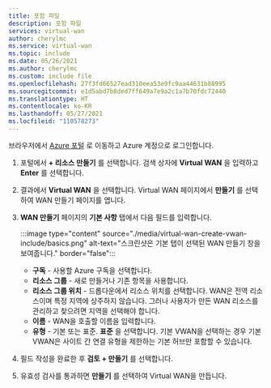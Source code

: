 ```yaml
---
title: 포함 파일
description: 포함 파일
services: virtual-wan
author: cherylmc
ms.service: virtual-wan
ms.topic: include
ms.date: 05/26/2021
ms.author: cherylmc
ms.custom: include file
ms.openlocfilehash: 27f3fd66527ead310eea53e9fc9aa44631b88995
ms.sourcegitcommit: e1d5abd7b8ded7ff649a7e9a2c1a7b70fdc72440
ms.translationtype: HT
ms.contentlocale: ko-KR
ms.lasthandoff: 05/27/2021
ms.locfileid: "110578273"
---
```

브라우저에서 [Azure 포털](https://portal.azure.com) 로 이동하고 Azure 계정으로 로그인합니다.

1. 포털에서 **+ 리소스 만들기** 를 선택합니다. 검색 상자에 **Virtual WAN** 을 입력하고 **Enter** 를 선택합니다.
1. 결과에서 **Virtual WAN** 을 선택합니다. Virtual WAN 페이지에서 **만들기** 를 선택하여 WAN 만들기 페이지를 엽니다.
1. **WAN 만들기** 페이지의 **기본 사항** 탭에서 다음 필드를 입력합니다.

   :::image type="content" source="./media/virtual-wan-create-vwan-include/basics.png" alt-text="스크린샷은 기본 탭이 선택된 WAN 만들기 창을 보여줍니다." border="false":::

   * **구독** - 사용할 Azure 구독을 선택합니다.
   * **리소스 그룹** - 새로 만들거나 기존 항목을 사용합니다.
   * **리소스 그룹 위치** - 드롭다운에서 리소스 위치를 선택합니다. WAN은 전역 리소스이며 특정 지역에 상주하지 않습니다. 그러나 사용자가 만든 WAN 리소스를 관리하고 찾으려면 지역을 선택해야 합니다.
   * **이름** - WAN을 호출할 이름을 입력합니다.
   * **유형** - 기본 또는 표준. **표준** 을 선택합니다. 기본 VWAN을 선택하는 경우 기본 VWAN은 사이트 간 연결 유형을 제한하는 기본 허브만 포함할 수 있습니다.
1. 필드 작성을 완료한 후 **검토 + 만들기** 를 선택합니다.
1. 유효성 검사를 통과하면 **만들기** 를 선택하여 Virtual WAN을 만듭니다.
